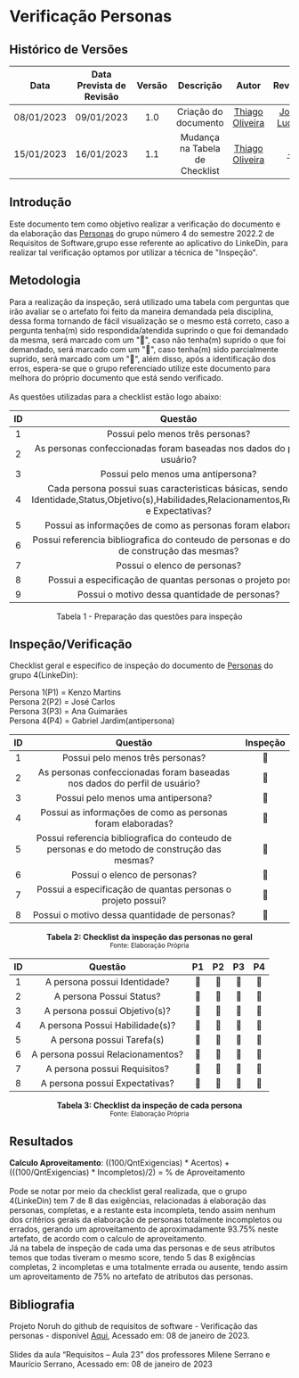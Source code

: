 # Verificação Personas
## <a>Histórico de Versões</a>
|Data|Data Prevista de Revisão|Versão|Descrição|Autor|Revisor|
| :----------: |:-----------:| :------: | :-----------: | :---------: |:---------: |
|08/01/2023|09/01/2023|1.0|Criação do documento| [Thiago Oliveira](https://github.com/Thiab394) | [João Lucas](https://github.com/HacKairos) |
|15/01/2023|16/01/2023|1.1|Mudança na Tabela de Checklist| [Thiago Oliveira](https://github.com/Thiab394) | [-](https://github.com/) |

## <a>Introdução</a>
Este documento tem como objetivo realizar a verificação do documento e da elaboração das [Personas](https://requisitos-de-software.github.io/2022.2-LinkedIn/elicitacao/personas/) do grupo número 4 do semestre 2022.2 de Requisitos de Software,grupo esse referente ao aplicativo do LinkeDin, para realizar tal verificação optamos por utilizar a técnica de "Inspeção".

## <a>Metodologia</a>
Para a realização da inspeção, será utilizado uma tabela com perguntas que irão avaliar se o artefato foi feito da maneira demandada pela disciplina, dessa forma
tornando de fácil visualização se o mesmo está correto, caso a pergunta tenha(m) sido respondida/atendida suprindo o que foi demandado da mesma, será marcado com um "🥇",
caso não tenha(m) suprido o que foi demandado, será marcado com um "🥉", caso tenha(m) sido parcialmente suprido, será marcado com um "🥈", além disso, após a identificação
dos erros, espera-se que o grupo referenciado utilize este documento para melhora do próprio documento que está sendo verificado.<br><br>
As questões utilizadas para a checklist estão logo abaixo:

<center>

|ID|Questão|Inspeção|
| :-: | :----------: | :------: |
|1|Possui pelo menos três personas?||
|2|As personas confeccionadas foram baseadas nos dados do perfil de usuário?||
|3|Possui pelo menos uma antipersona?||
|4|Cada persona possui suas caracteristicas básicas, sendo elas: Identidade,Status,Objetivo(s),Habilidades,Relacionamentos,Requisitos e Expectativas?||
|5|Possui as informações de como as personas foram elaboradas?||
|6|Possui referencia bibliografica do conteudo de personas e do metodo de construção das mesmas?||
|7|Possui o elenco de personas?||
|8|Possui a especificação de quantas personas o projeto possui?||
|9|Possui o motivo dessa quantidade de personas?||

Tabela 1 - Preparação das questões para inspeção  
</center>

## <a>Inspeção/Verificação</a>
Checklist geral e especifico de inspeção do documento de [Personas](https://requisitos-de-software.github.io/2022.2-LinkedIn/elicitacao/personas/) do grupo 4(LinkeDin):

Persona 1(P1) = Kenzo Martins<br>
Persona 2(P2) = José Carlos<br>
Persona 3(P3) = Ana Guimarães<br>
Persona 4(P4) = Gabriel Jardim(antipersona)<br>


<center>

|ID|Questão|Inspeção|
| :-: | :----------: | :------: |
|1|Possui pelo menos três personas?|🥇|
|2|As personas confeccionadas foram baseadas nos dados do perfil de usuário?|🥈|
|3|Possui pelo menos uma antipersona?|🥇|
|4|Possui as informações de como as personas foram elaboradas?|🥇|
|5|Possui referencia bibliografica do conteudo de personas e do metodo de construção das mesmas?|🥇|
|6|Possui o elenco de personas?|🥇|
|7|Possui a especificação de quantas personas o projeto possui?|🥇|
|8|Possui o motivo dessa quantidade de personas?|🥇|
  
</center>

<figcaption align='center'>
    <b>Tabela 2: Checklist da inspeção das personas no geral </b>
    <br><small> Fonte: Elaboração Própria </small>
</figcaption>

<center>

|ID|Questão|P1|P2|P3|P4|
| :-: | :----------: | :------: | :------: |:------: |:------: |
|1|A persona possui Identidade?|🥇|🥇|🥇|🥇|
|2|A persona Possui Status?|🥇|🥇|🥇|🥇|
|3|A persona possui Objetivo(s)?|🥇|🥇|🥇|🥇|
|4|A persona Possui Habilidade(s)?|🥇|🥇|🥇|🥇|
|5|A persona possui Tarefa(s)|🥉|🥉|🥉|🥉|
|6|A persona possui Relacionamentos?|🥈|🥈|🥈|🥈|
|7|A persona possui Requisitos?|🥈|🥈|🥈|🥈|
|8|A persona possui Expectativas?|🥇|🥇|🥇|🥇|
  
</center>

<figcaption align='center'>
    <b>Tabela 3: Checklist da inspeção de cada persona </b>
    <br><small> Fonte: Elaboração Própria </small>
</figcaption>

## <a>Resultados</a>
<a>**Calculo Aproveitamento**</a>: ((100/QntExigencias) * Acertos) + (((100/QntExigencias) * Incompletos)/2) = % de Aproveitamento<br></br>
Pode se notar por meio da checklist geral realizada, que o grupo 4(LinkeDin) tem 7 de 8 das exigências, relacionadas á elaboração das personas, completas, e a restante
esta incompleta, tendo assim nenhum dos critérios gerais da elaboração de personas totalmente incompletos ou errados, gerando um aproveitamento de aproximadamente 93.75% neste artefato, de acordo com o calculo de aproveitamento.<br>
Já na tabela de inspeção de cada uma das personas e de seus atributos temos que todas tiveram o mesmo score, tendo 5 das 8 exigências completas, 2 incompletas e uma 
totalmente errada ou ausente, tendo assim um aproveitamento de 75% no artefato de atributos das personas.

## <a>Bibliografia</a>
Projeto Noruh do github de requisitos de software - Verificação das personas - disponível [Aqui](https://requisitos-de-software.github.io/2022.1-Noruh/analise/verificacao/personas/), Acessado em: 08 de janeiro de 2023.<br><br> 
Slides da aula “Requisitos – Aula 23” dos professores Milene Serrano e Maurício Serrano, Acessado em: 08 de janeiro de 2023
